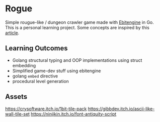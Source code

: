 # Rogue

Simple rougue-like / dungeon crawler game made with [Ebitengine](https://ebitengine.org/) in Go. This is a personal learning project. Some concepts are inspired by this [article](https://threedots.tech/post/making-games-in-go/).

## Learning Outcomes

- Golang structural typing and OOP implementations using struct embedding
- Simplified game-dev stuff using ebitengine
- golang `embed` directive
- procedural level generation

## Assets

https://crysoftware.itch.io/1bit-tile-pack
https://gibbdev.itch.io/ascii-like-wall-tile-set
https://ninjikin.itch.io/font-antiquity-script
